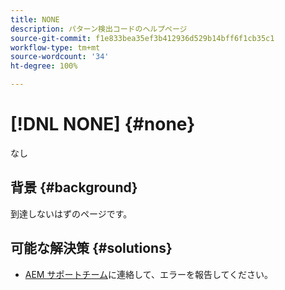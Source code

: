 ```yaml
---
title: NONE
description: パターン検出コードのヘルプページ
source-git-commit: f1e833bea35ef3b412936d529b14bff6f1cb35c1
workflow-type: tm+mt
source-wordcount: '34'
ht-degree: 100%

---
```



# [!DNL NONE] {#none}

なし

## 背景 {#background}

到達しないはずのページです。

## 可能な解決策 {#solutions}

* [AEM サポートチーム](https://helpx.adobe.com/jp/enterprise/using/support-for-experience-cloud.html)に連絡して、エラーを報告してください。
